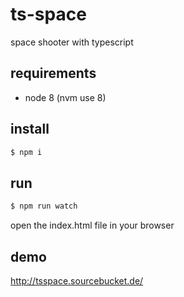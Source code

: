 # ts-space
space shooter with typescript

## requirements 
- node 8 (nvm use 8)

## install 
```bash
$ npm i
```
## run
```bash
$ npm run watch
```
open the index.html file in your browser

## demo 
http://tsspace.sourcebucket.de/
